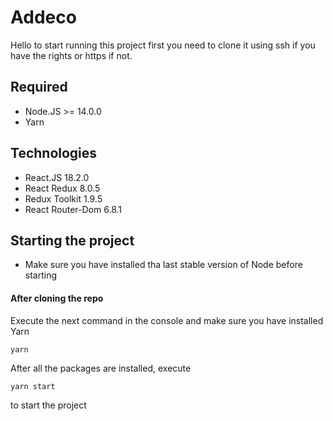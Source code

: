 # Addeco
Hello to start running this project first you need to clone it using ssh if you have the rights or https if not.

## Required
- Node.JS >= 14.0.0
- Yarn

## Technologies
- React.JS 18.2.0
- React Redux 8.0.5
- Redux Toolkit 1.9.5
- React Router-Dom 6.8.1

## Starting the project
- Make sure you have installed tha last stable version of Node before starting

#### After cloning the repo

Execute the next command in the console and make sure you have installed Yarn

```
yarn
```

After all the packages are installed, execute 

```
yarn start
```

to start the project
